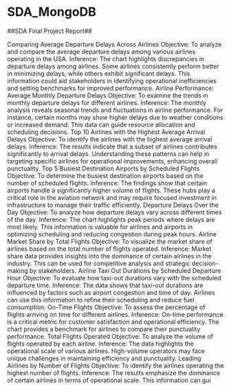 # SDA_MongoDB
##SDA Final Project Report##

Comparing Average Departure Delays Across Airlines
Objective:
To analyze and compare the average departure delays among various airlines operating in the USA.
Inference:
The chart highlights discrepancies in departure delays among airlines. Some airlines consistently perform better in minimizing delays, while others exhibit significant delays. This information could aid stakeholders in identifying operational inefficiencies and setting benchmarks for improved performance.
Airline Performance: Average Monthly Departure Delays
Objective:
To examine the trends in monthly departure delays for different airlines.
Inference:
The monthly analysis reveals seasonal trends and fluctuations in airline performance. For instance, certain months may show higher delays due to weather conditions or increased demand. This data can guide resource allocation and scheduling decisions.
Top 10 Airlines with the Highest Average Arrival Delays
Objective:
To identify the airlines with the highest average arrival delays.
Inference:
The results indicate that a subset of airlines contributes significantly to arrival delays. Understanding these patterns can help in targeting specific airlines for operational improvements, enhancing overall punctuality.
Top 5 Busiest Destination Airports by Scheduled Flights
Objective:
To determine the busiest destination airports based on the number of scheduled flights.
Inference:
The findings show that certain airports handle a significantly higher volume of flights. These hubs play a critical role in the aviation network and may require focused investment in infrastructure to manage their traffic efficiently.
Departure Delays Over the Day
Objective:
To analyze how departure delays vary across different times of the day.
Inference:
The chart highlights peak periods where delays are most likely. This information is valuable for airlines and airports in optimizing scheduling and reducing congestion during peak hours.
Airline Market Share by Total Flights
Objective:
To visualize the market share of airlines based on the total number of flights operated.
Inference:
Market share data provides insights into the dominance of certain airlines in the industry. This can be used for competitive analysis and strategic decision-making by stakeholders.
Airline Taxi Out Durations by Scheduled Departure Hour
Objective:
To evaluate how taxi-out durations vary with the scheduled departure time.
Inference:
The data shows that taxi-out durations are influenced by factors such as airport congestion and time of day. Airlines can use this information to refine their scheduling and reduce fuel consumption.
On-Time Flights
Objective:
To assess the percentage of flights arriving on time for different airlines.
Inference:
On-time performance is a critical metric for customer satisfaction and operational efficiency. The chart provides a benchmark for airlines to compare their punctuality performance.
Total Flights Operated
Objective:
To analyze the volume of flights operated by each airline.
Inference:
The data highlights the operational scale of various airlines. High-volume operators may face unique challenges in maintaining efficiency and punctuality.
Leading Airlines by Number of Flights
Objective:
To identify the airlines operating the highest number of flights.
Inference:
The results emphasize the dominance of certain airlines in terms of operational scale. This information can gui
